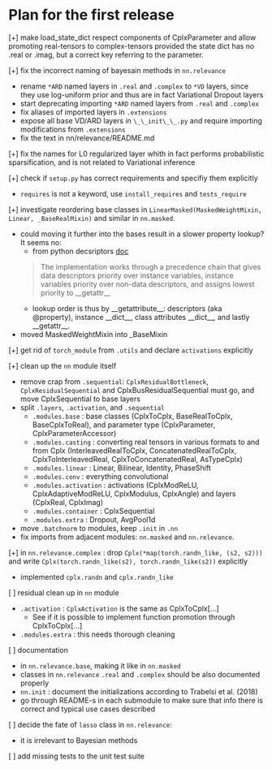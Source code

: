 # Plan for the first release

[+] make load_state_dict respect components of CplxParameter and allow promoting real-tensors to complex-tensors provided the state dict has no .real or .imag, but a correct key referring to the parameter.

[+] fix the incorrect naming of bayesain methods in `nn.relevance`
* rename `*ARD` named layers in `.real` and `.complex` to `*VD` layers, since they use log-uniform prior and thus are in fact Variational Dropout layers
* start deprecating importing `*ARD` named layers from `.real` and `.complex`
* fix aliases of imported layers in `.extensions`
* expose all base VD/ARD layers in `\_\_init\_\_.py` and require importing modifications from `.extensions`
* fix the text in nn/relevance/README.md

[+] fix the names for L0 regularized layer whith in fact performs probabilistic sparsification, and is not related to Variational inference

[+] check if `setup.py` has correct requirements and specifiy them explicitly
* `requires` is not a keyword, use `install_requires` and `tests_require`

[+] investigate reordering base classes in `LinearMasked(MaskedWeightMixin, Linear, _BaseRealMixin)` and similar in `nn.masked`.
* could moving it further into the bases result in a slower property lookup? It seems no:
  * from python decsriptors [doc](https://docs.python.org/3/howto/descriptor.html)
  > The implementation works through a precedence chain that gives data descriptors priority over instance variables, instance variables priority over non-data descriptors, and assigns lowest priority to \_\_getattr\_\_
  * lookup order is thus by \_\_getattribute\_\_: descriptors (aka @property), instance \_\_dict\_\_, class attributes \_\_dict\_\_, and lastly \_\_getattr\_\_.
* moved MaskedWeightMixin into \_BaseMixin

[+] get rid of `torch_module` from `.utils` and declare `activations` explicitly

[+] clean up the `nn` module itself
* remove crap from `.sequential`: `CplxResidualBottleneck`, `CplxResidualSequential` and CplxBusResidualSequential must go, and move CplxSequential to base layers
* split `.layers`, `.activation`, and `.sequential`
  * `.modules.base` : base classes (CplxToCplx, BaseRealToCplx, BaseCplxToReal), and parameter type (CplxParameter, CplxParameterAccessor)
  * `.modules.casting` : converting real tensors in various formats to and from Cplx (InterleavedRealToCplx, ConcatenatedRealToCplx, CplxToInterleavedReal, CplxToConcatenatedReal, AsTypeCplx)
  * `.modules.linear` : Linear, Bilinear, Identity, PhaseShift
  * `.modules.conv` : everything convolutional
  * `.modules.activation` : activations (CplxModReLU, CplxAdaptiveModReLU, CplxModulus, CplxAngle) and layers (CplxReal, CplxImag)
  * `.modules.container` : CplxSequential
  * `.modules.extra` : Dropout, AvgPool1d
* move `.batchnorm` to modules, keep `.init` in `.nn`
* fix imports from adjacent modules: `nn.masked` and `nn.relevance`.

[+] in `nn.relevance.complex` : drop `Cplx(*map(torch.randn_like, (s2, s2)))` and write `Cplx(torch.randn_like(s2), torch.randn_like(s2))` explicitly
* implemented `cplx.randn` and `cplx.randn_like`

[ ] residual clean up in `nn` module
* `.activation` : `CplxActivation` is the same as CplxToCplx[...]
  * See if it is possible to implement function promotion through CplxToCplx[...]
* `.modules.extra` : this needs thorough cleaning

[ ] documentation
* in `nn.relevance.base`, making it like in `nn.masked`
* classes in `nn.relevance`  `.real` and `.complex` should be also documented properly
* `nn.init` : document the initializations according to Trabelsi et al. (2018)
* go through README-s in each submodule to make sure that info there is correct and typical use cases described

[ ] decide the fate of `lasso` class in `nn.relevance`:
* it is irrelevant to Bayesian methods

[ ] add missing tests to the unit test suite


